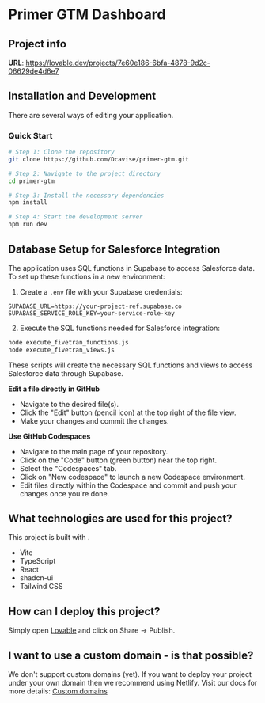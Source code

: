 # Primer GTM Dashboard

## Project info

**URL**: https://lovable.dev/projects/7e60e186-6bfa-4878-9d2c-06629de4d6e7

## Installation and Development

There are several ways of editing your application.

### Quick Start

```sh
# Step 1: Clone the repository
git clone https://github.com/Dcavise/primer-gtm.git

# Step 2: Navigate to the project directory
cd primer-gtm

# Step 3: Install the necessary dependencies
npm install

# Step 4: Start the development server
npm run dev
```

## Database Setup for Salesforce Integration

The application uses SQL functions in Supabase to access Salesforce data. To set up these functions in a new environment:

1. Create a `.env` file with your Supabase credentials:
```
SUPABASE_URL=https://your-project-ref.supabase.co
SUPABASE_SERVICE_ROLE_KEY=your-service-role-key
```

2. Execute the SQL functions needed for Salesforce integration:
```bash
node execute_fivetran_functions.js
node execute_fivetran_views.js
```

These scripts will create the necessary SQL functions and views to access Salesforce data through Supabase.

**Edit a file directly in GitHub**

- Navigate to the desired file(s).
- Click the "Edit" button (pencil icon) at the top right of the file view.
- Make your changes and commit the changes.

**Use GitHub Codespaces**

- Navigate to the main page of your repository.
- Click on the "Code" button (green button) near the top right.
- Select the "Codespaces" tab.
- Click on "New codespace" to launch a new Codespace environment.
- Edit files directly within the Codespace and commit and push your changes once you're done.

## What technologies are used for this project?

This project is built with .

- Vite
- TypeScript
- React
- shadcn-ui
- Tailwind CSS

## How can I deploy this project?

Simply open [Lovable](https://lovable.dev/projects/7e60e186-6bfa-4878-9d2c-06629de4d6e7) and click on Share -> Publish.

## I want to use a custom domain - is that possible?

We don't support custom domains (yet). If you want to deploy your project under your own domain then we recommend using Netlify. Visit our docs for more details: [Custom domains](https://docs.lovable.dev/tips-tricks/custom-domain/)

